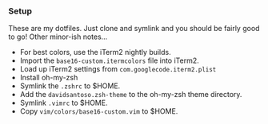 ### Setup ###

These are my dotfiles. Just clone and symlink and you should be fairly good to go! Other minor-ish notes...

* For best colors, use the iTerm2 nightly builds.
* Import the `base16-custom.itermcolors` file into iTerm2.
* Load up iTerm2 settings from `com.googlecode.iterm2.plist`
* Install oh-my-zsh
* Symlink the `.zshrc` to $HOME.
* Add the `davidsantoso.zsh-theme` to the oh-my-zsh theme directory.
* Symlink `.vimrc` to $HOME.
* Copy `vim/colors/base16-custom.vim` to $HOME.

